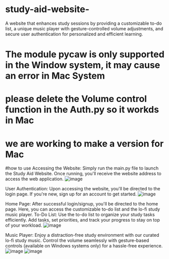 # study-aid-website-
A website that enhances study sessions by providing a customizable to-do list, a unique music player with gesture-controlled volume adjustments, and secure user authentication for personalized and efficient learning.
# The module pycaw is only supported in the Window system, it may cause an error in Mac System
# please delete the Volume control function in the Auth.py so it workds in Mac 
# we are working to make a version for Mac 

#how to use 
Accessing the Website: Simply run the main.py file to launch the Study Aid Website. Once running, you'll receive the website address to access the web application.
![image](https://github.com/yidan233/study-aid-website-/assets/160430396/c248426c-0276-4fbd-aec3-34210a975215)

User Authentication: Upon accessing the website, you'll be directed to the login page. If you're new, sign up for an account to get started.
![image](https://github.com/yidan233/study-aid-website-/assets/160430396/f1c53c63-ceb1-4583-9324-50b663e19c61)


Home Page: After successful login/signup, you'll be directed to the home page. Here, you can access the customizable to-do list and the lo-fi study music player.
To-Do List: Use the to-do list to organize your study tasks efficiently. Add tasks, set priorities, and track your progress to stay on top of your workload.
![image](https://github.com/yidan233/study-aid-website-/assets/160430396/d05b4571-8feb-4e3c-a4f2-8c97b57de3aa)


Music Player: Enjoy a distraction-free study environment with our curated lo-fi study music. Control the volume seamlessly with gesture-based controls (available on Windows systems only) for a hassle-free experience.
![image](https://github.com/yidan233/study-aid-website-/assets/160430396/e265b486-436a-4d3d-a48b-886644ac485f)
![image](https://github.com/yidan233/study-aid-website-/assets/160430396/ca5f58d0-b0c2-4eab-b3c1-0e80e5eca251)





